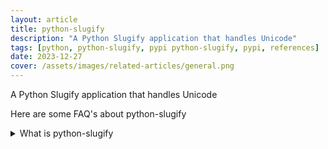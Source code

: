 ```yaml
---
layout: article
title: python-slugify
description: "A Python Slugify application that handles Unicode"
tags: [python, python-slugify, pypi python-slugify, pypi, references]
date: 2023-12-27
cover: /assets/images/related-articles/general.png
---
```


A Python Slugify application that handles Unicode

Here are some FAQ's about python-slugify
<details>
<summary>What is python-slugify</summary>
A Python Slugify application that handles Unicode
</details>
